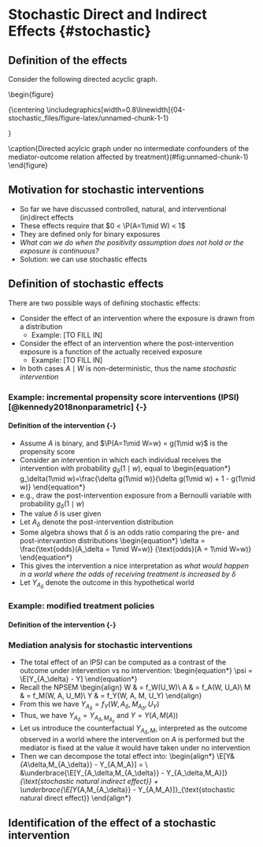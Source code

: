 # Stochastic Direct and Indirect Effects {#stochastic}

## Definition of the effects

Consider the following directed acyclic graph.

\begin{figure}

{\centering \includegraphics[width=0.8\linewidth]{04-stochastic_files/figure-latex/unnamed-chunk-1-1} 

}

\caption{Directed acylcic graph under no intermediate confounders of the mediator-outcome relation affected by treatment}(\#fig:unnamed-chunk-1)
\end{figure}

## Motivation for stochastic interventions

- So far we have discussed controlled, natural, and interventional (in)direct effects
- These effects require that $0 < \P(A=1\mid W) < 1$
- They are defined only for binary exposures
-  _What can we do when the positivity assumption does not hold or the exposure
  is continuous?_
- Solution: we can use stochastic effects

## Definition of stochastic effects

There are two possible ways of defining stochastic effects:

- Consider the effect of an intervention where the exposure is drawn from a
  distribution
  - Example: [TO FILL IN]
- Consider the effect of an intervention where the post-intervention exposure is
  a function of the actually received exposure
  - Example: [TO FILL IN]
- In both cases $A\mid W$ is non-deterministic, thus the name _stochastic intervention_

### Example: incremental propensity score interventions (IPSI) [@kennedy2018nonparametric] {-}

#### Definition of the intervention {-}

- Assume $A$ is binary, and $\P(A=1\mid W=w) = g(1\mid w)$ is the propensity score
- Consider an intervention in which each individual receives the intervention
  with probability $g_\delta(1\mid w)$, equal to
  \begin{equation*}
    g_\delta(1\mid w)=\frac{\delta g(1\mid w)}{\delta g(1\mid w) +
    1 - g(1\mid w)}
  \end{equation*}
- e.g., draw the post-intervention exposure from a Bernoulli variable with
  probability $g_\delta(1\mid w)$
- The value $\delta$ is user given
- Let $A_\delta$ denote the post-intervention distribution
- Some algebra shows that $\delta$ is an odds ratio comparing the pre- and
  post-intervantion distributions
  \begin{equation*}
    \delta = \frac{\text{odds}(A_\delta = 1\mid W=w)}
    {\text{odds}(A = 1\mid W=w)}
  \end{equation*}
- This gives the intervention a nice interpretation as _what would happen in a
  world where the odds of receiving treatment is increased by $\delta$_
- Let $Y_{A_\delta}$ denote the outcome in this hypothetical world

### Example: modified treatment policies

#### Definition of the intervention {-}

### Mediation analysis for stochastic interventions

- The total effect of an IPSI can be computed as a contrast of the outcome under
  intervention vs no intervention:
  \begin{equation*}
    \psi = \E[Y_{A_\delta} - Y]
  \end{equation*}
- Recall the NPSEM
  \begin{align}
    W & = f_W(U_W)\\
    A & = f_A(W, U_A)\\
    M & = f_M(W, A, U_M)\\
    Y & = f_Y(W, A, M, U_Y)
  \end{align}
- From this we have $Y_{A_\delta} = f_Y(W, A_\delta, M_{A_\delta}, U_Y)$
- Thus, we have $Y_{A_\delta} = Y_{A_\delta, M_{A_\delta}}$ and $Y = Y(A,M(A))$
- Let us introduce the counterfactual $Y_{A_\delta,M}$, interpreted as the
  outcome observed in a world where the intervention on $A$ is performed but the
  mediator is fixed at the value it would have taken under no intervention
- Then we can decompose the total effect into:
  \begin{align*}
    \E[Y&_{A_\delta,M_{A_\delta}} - Y_{A,M_A}] = \\
    &\underbrace{\E[Y_{A_\delta,M_{A_\delta}} -
      Y_{A_\delta,M_A}]}_{\text{stochastic natural indirect effect}} +
      \underbrace{\E[Y_{A,M_{A_\delta}} -
      Y_{A,M_A}]}_{\text{stochastic natural direct effect}}
  \end{align*}

## Identification of the effect of a stochastic intervention
